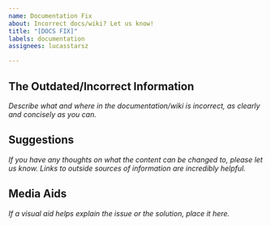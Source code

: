 ```yaml
---
name: Documentation Fix
about: Incorrect docs/wiki? Let us know!
title: "[DOCS FIX]"
labels: documentation
assignees: lucasstarsz

---
```


## The Outdated/Incorrect Information
_Describe what and where in the documentation/wiki is incorrect, as clearly and concisely as you can._

## Suggestions
_If you have any thoughts on what the content can be changed to, please let us know. Links to outside sources of information are incredibly helpful._

## Media Aids
_If a visual aid helps explain the issue or the solution, place it here._
